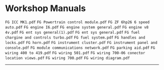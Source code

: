 # Workshop Manuals
  
  
`FG ICC MK1.pdf`
`FG Powertrain control module.pdf`
`FG ZF 6hp26 6 speed auto.pdf`
`FG engine I6.pdf`
`FG engine system general.pdf`
`FG engine v8 4v.pdf`
`FG ent sys general(1).pdf`
`FG ent sys general.pdf`
`FG fuel chargine and controls turbo.pdf`
`FG fuel system.pdf`
`FG handles and locks.pdf`
`FG horn.pdf`
`FG instrument cluster.pdf`
`FG instrument panel and console.pdf`
`FG module communications network.pdf`
`FG parking aid.pdf`
`FG wiring 400 to 419.pdf`
`FG wiring 501.pdf`
`FG wiring 700-06 conector location views.pdf`
`FG wiring 700.pdf`
`FG wiring diagram.pdf`

***
